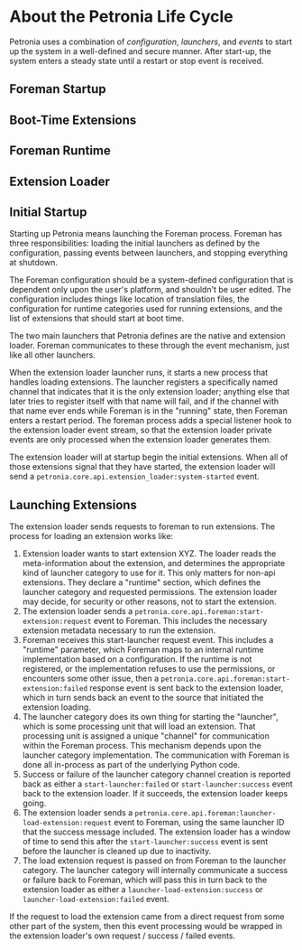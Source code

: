 # About the Petronia Life Cycle

Petronia uses a combination of *configuration*, *launchers*, and *events* to start up the system in a well-defined and secure manner.  After start-up, the system enters a steady state until a restart or stop event is received.

## Foreman Startup

## Boot-Time Extensions

## Foreman Runtime

## Extension Loader

## Initial Startup

Starting up Petronia means launching the Foreman process.  Foreman has three responsibilities: loading the initial launchers as defined by the configuration, passing events between launchers, and stopping everything at shutdown.

The Foreman configuration should be a system-defined configuration that is dependent only upon the user's platform, and shouldn't be user edited.  The configuration includes things like location of translation files, the configuration for runtime categories used for running extensions, and the list of extensions that should start at boot time.

The two main launchers that Petronia defines are the native and extension loader.  Foreman communicates to these through the event mechanism, just like all other launchers.

When the extension loader launcher runs, it starts a new process that handles loading extensions.  The launcher registers a specifically named channel that indicates that it is the only extension loader; anything else that later tries to register itself with that name will fail, and if the channel with that name ever ends while Foreman is in the "running" state, then Foreman enters a restart period.  The foreman process adds a special listener hook to the extension loader event stream, so that the extension loader private events are only processed when the extension loader generates them.

The extension loader will at startup begin the initial extensions.  When all of those extensions signal that they have started, the extension loader will send a `petronia.core.api.extension_loader:system-started` event.

## Launching Extensions

The extension loader sends requests to foreman to run extensions.  The process for loading an extension works like:

1. Extension loader wants to start extension XYZ.  The loader reads the meta-information about the extension, and determines the appropriate kind of launcher category to use for it.  This only matters for non-api extensions.  They declare a "runtime" section, which defines the launcher category and requested permissions.  The extension loader may decide, for security or other reasons, not to start the extension.
1. The extension loader sends a `petronia.core.api.foreman:start-extension:request` event to Foreman.  This includes the necessary extension metadata necessary to run the extension.
1. Foreman receives this start-launcher request event.  This includes a "runtime" parameter, which Foreman maps to an internal runtime implementation based on a configuration.  If the runtime is not registered, or the implementation refuses to use the permissions, or encounters some other issue, then a `petronia.core.api.foreman:start-extension:failed` response event is sent back to the extension loader, which in turn sends back an event to the source that initiated the extension loading.
1. The launcher category does its own thing for starting the "launcher", which is some processing unit that will load an extension.  That processing unit is assigned a unique "channel" for communication within the Foreman process.  This mechanism depends upon the launcher category implementation.  The communication with Foreman is done all in-process as part of the underlying Python code.
1. Success or failure of the launcher category channel creation is reported back as either a `start-launcher:failed` or `start-launcher:success` event back to the extension loader.  If it succeeds, the extension loader keeps going.
1. The extension loader sends a `petronia.core.api.foreman:launcher-load-extension:request` event to Foreman, using the same launcher ID that the success message included.  The extension loader has a window of time to send this after the `start-launcher:success` event is sent before the launcher is cleaned up due to inactivity.
1. The load extension request is passed on from Foreman to the launcher category.  The launcher category will internally communicate a success or failure back to Foreman, which will pass this in turn back to the extension loader as either a `launcher-load-extension:success` or `launcher-load-extension:failed` event.

If the request to load the extension came from a direct request from some other part of the system, then this event processing would be wrapped in the extension loader's own request / success / failed events.
